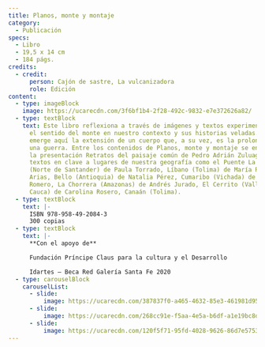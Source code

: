 ```yaml
---
title: Planos, monte y montaje
category:
  - Publicación
specs:
  - Libro
  - 19,5 x 14 cm
  - 184 págs.
credits:
  - credit:
      person: Cajón de sastre, La vulcanizadora
      role: Edición
content:
  - type: imageBlock
    image: https://ucarecdn.com/3f6bf1b4-2f28-492c-9832-e7e372626a82/
  - type: textBlock
    text: Este libro reflexiona a través de imágenes y textos experimentales sobre
      el sentido del monte en nuestro contexto y sus historias veladas. El monte
      emerge aquí la extensión de un cuerpo que, a su vez, es la prolongación de
      una guerra. Entre los contenidos de Planos, monte y montaje se encuentra
      la presentación Retratos del paisaje común de Pedro Adrián Zuluaga y
      textos en clave a lugares de nuestra geografía como el Puente La Unión
      (Norte de Santander) de Paula Torrado, Líbano (Tolima) de María Rojas
      Arias, Bello (Antioquia) de Natalia Pérez, Cumaribo (Vichada) de Katherine
      Romero, La Chorrera (Amazonas) de Andrés Jurado, El Cerrito (Valle del
      Cauca) de Carolina Rosero, Canaán (Tolima).
  - type: textBlock
    text: |-
      ISBN 978-958-49-2084-3
      300 copias
  - type: textBlock
    text: |-
      **Con el apoyo de** 

      Fundación Príncipe Claus para la cultura y el Desarrollo

      Idartes – Beca Red Galería Santa Fe 2020
  - type: carouselBlock
    carouselList:
      - slide:
          image: https://ucarecdn.com/387837f0-a465-4632-85e3-461981d95697/
      - slide:
          image: https://ucarecdn.com/268cc91e-f5aa-4e5a-b6df-a1e19bc8d5de/
      - slide:
          image: https://ucarecdn.com/120f5f71-95fd-4028-9626-86d7e575344a/
---
```

